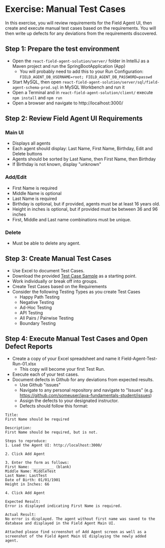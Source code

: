 # Exercise: Manual Test Cases

In this exercise, you will review requirements for the Field Agent UI, then create and execute manual test cases based on the requirements. You will then write up defects for any deviations from the requirements discovered. 

## Step 1: Prepare the test environment

- Open the `react-field-agent-solution/server/` folder in IntelliJ as a Maven project and run the SpringBootApplication (App)
  - You will probably need to add this to your Run Configuration: `FIELD_AGENT_DB_USERNAME=root; FIELD_AGENT_DB_PASSWORD=passwd`
- Start MySQL, then open `react-field-agent-solution/server/sql/field-agent-schema-prod.sql` in MySQL Workbench and run it
- Open a Terminal and in `react-field-agent-solution/client/` execute `npm install` and `npm run` 
- Open a browser and navigate to http://localhost:3000/

## Step 2: Review Field Agent UI Requirements
### Main UI
- Displays all agents
- Each agent should display: Last Name, First Name, Birthday, Edit and Delete buttons
- Agents should be sorted by Last Name, then First Name, then Birthday
- If Birthday is not known, display "unknown"

### Add/Edit
- First Name is required
- Middle Name is optional
- Last Name is required
- Birthday is optional, but if provided, agents must be at least 16 years old.
- Height in inches is optional, but if provided must be between 36 and 96 inches
- First, Middle and Last name combinations must be unique.

### Delete
- Must be able to delete any agent.

## Step 3: Create Manual Test Cases
- Use Excel to document Test Cases.
- Download the provided [Test Case Sample](../assets/TestCaseSample.xlsx) as a starting point.
- Work individually or break off into groups. 
- Create Test Cases based on the Requirements
- Consider the following Testing Types as you create Test Cases
  - Happy Path Testing
  - Negative Testing
  - Ad-Hoc Testing
  - API Testing
  - All Pairs / Pairwise Testing
  - Boundary Testing

## Step 4: Execute Manual Test Cases and Open Defect Reports
- Create a copy of your Excel spreadsheet and name it Field-Agent-Test-Run-01.xlsx
  - This copy will become your first Test Run.
- Execute each of your test cases.
- Document defects in Github for any deviations from expected results.
  - Use Github "issues"
  - Navigate to any personal repository and navigate to "Issues" (e.g. https://github.com/someuser/java-fundamentals-student/issues)
  - Assign the defects to your designated instructor.
  - Defects should follow this format:

```
Title: 
First Name should be required

Description:
First Name should be required, but is not.

Steps to reproduce:
1. Load the Agent UI: http://localhost:3000/

2. Click Add Agent

3. Enter the form as follows:
First Name: __________ (blank)
Middle Name: MiddleTest
Last Name: LastTest
Date of Birth: 01/01/1901
Height in Inches: 66

4. Click Add Agent

Expected Result:
Error is displayed indicating First Name is required.

Actual Result:
No error is displayed. The agent without first name was saved to the database and displayed in the Field Agent Main UI.

Attached please find screenshot of Add Agent screen as well as a screenshot of the Field Agent Main UI displaying the newly added agent.
```
